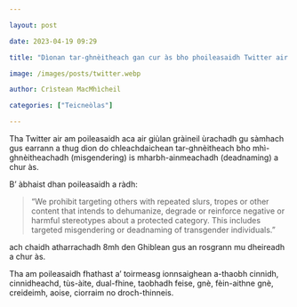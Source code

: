 ```yaml
---

layout: post

date: 2023-04-19 09:29

title: "Dìonan tar-ghnèitheach gan cur às bho phoileasaidh Twitter air giùlan gràineil"

image: /images/posts/twitter.webp

author: Crìstean MacMhìcheil

categories: ["Teicneòlas"]

---
```


Tha Twitter air am poileasaidh aca air giùlan gràineil ùrachadh gu sàmhach gus earrann a thug dìon do chleachdaichean tar-ghnèitheach bho mhì-ghnèitheachadh (misgendering) is mharbh-ainmeachadh (deadnaming) a chur às.

B’ àbhaist dhan poileasaidh a ràdh:

> “We prohibit targeting others with repeated slurs, tropes or other content that intends to dehumanize, degrade or reinforce negative or harmful stereotypes about a protected category. This includes targeted misgendering or deadnaming of transgender individuals.”

ach chaidh atharrachadh 8mh den Ghiblean gus an rosgrann mu dheireadh a chur às.

Tha am poileasaidh fhathast a’ toirmeasg ionnsaighean a-thaobh cinnidh, cinnidheachd, tùs-àite, dual-fhine, taobhadh feise, gnè, fèin-aithne gnè, creideimh, aoise, ciorraim no droch-thinneis.
